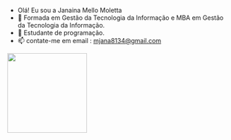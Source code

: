 - Olá! Eu sou a Janaina Mello Moletta
- 🔭 Formada em Gestão da Tecnologia da Informação e MBA em Gestão da Tecnologia da Informação.
- 🌱 Estudante de programação.
- 📫 contate-me em email : mjana8134@gmail.com
<div>
  <img height="180em" src="https://github-readme-stats.vercel.app/api/top-langs/?username=Janaina-Mello-Moletta&layout=compact&langs_count=16&theme=dark"/>
</div>
 
